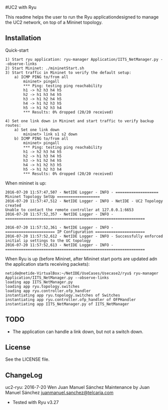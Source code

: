 #UC2 with Ryu

This readme helps the user to run the Ryu applicationdesigned to manage the UC2 network, on top of a Mininet topology.

## Installation

Quick-start

```
1) Start ryu application: ryu-manager Application/IITS_NetManager.py --observe-links
2) Start Mininet: ./mininetStart.sh
3) Start traffic in Mininet to verify the default setup:
	a) ICMP PING to/from all
		mininet> pingall
		*** Ping: testing ping reachability
		h1 -> h2 h3 h4 h5
		h2 -> h1 h3 h4 h5
		h3 -> h1 h2 h4 h5
		h4 -> h1 h2 h3 h5
		h5 -> h1 h2 h3 h4
		*** Results: 0% dropped (20/20 received)

4) Set one link down in Mininet and start traffic to verify backup routes:
	a) Set one link down
		mininet> link s1 s2 down
	b) ICMP PING to/from all
		mininet> pingall
		*** Ping: testing ping reachability
		h1 -> h2 h3 h4 h5
		h2 -> h1 h3 h4 h5
		h3 -> h1 h2 h4 h5
		h4 -> h1 h2 h3 h5
		h5 -> h1 h2 h3 h4
		*** Results: 0% dropped (20/20 received)

```

When mininet is up:
```
2016-07-20 11:57:47,507 - NetIDE Logger - INFO - =================== Mininet Topology SetUp ===================
2016-07-20 11:57:47,512 - NetIDE Logger - INFO - NetIDE - UC2 Topology created
Unable to contact the remote controller at 127.0.0.1:6653
2016-07-20 11:57:52,357 - NetIDE Logger - INFO - ==============================================================

2016-07-20 11:57:52,361 - NetIDE Logger - INFO - ====================== IP Configuration ======================
2016-07-20 11:57:52,612 - NetIDE Logger - INFO - Successfully enforced initial ip settings to the UC topology
2016-07-20 11:57:52,613 - NetIDE Logger - INFO - ==============================================================
```

When Ryu is up (before Mininet, after Mininet start ports are updated adn the application starts receiving packets):
```
netide@netide-VirtualBox:~/NetIDE/UseCases/Usecase2/ryu$ ryu-manager Application/IITS_NetManager.py --observe-links
loading app IITS_NetManager.py
loading app ryu.topology.switches
loading app ryu.controller.ofp_handler
instantiating app ryu.topology.switches of Switches
instantiating app ryu.controller.ofp_handler of OFPHandler
instantiating app IITS_NetManager.py of IITS_NetManager
```

## TODO

* The application can handle a link down, but not a switch down.

## License

See the LICENSE file.

## ChangeLog

uc2-ryu: 2016-7-20 Wen Juan Manuel Sánchez
Maintenance by Juan Manuel Sánchez
<juanmanuel.sanchez@telcaria.com>

  * Tested with Ryu v3.27
